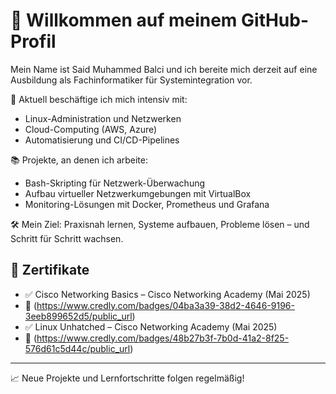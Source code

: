 # 👋 Willkommen auf meinem GitHub-Profil

Mein Name ist Said Muhammed Balci und ich bereite mich derzeit auf eine Ausbildung als Fachinformatiker für Systemintegration vor.

🚀 Aktuell beschäftige ich mich intensiv mit:
- Linux-Administration und Netzwerken
- Cloud-Computing (AWS, Azure)
- Automatisierung und CI/CD-Pipelines

📚 Projekte, an denen ich arbeite:
- Bash-Skripting für Netzwerk-Überwachung
- Aufbau virtueller Netzwerkumgebungen mit VirtualBox
- Monitoring-Lösungen mit Docker, Prometheus und Grafana

🛠️ Mein Ziel:
Praxisnah lernen, Systeme aufbauen, Probleme lösen – und Schritt für Schritt wachsen.
## 📜 Zertifikate

- ✅ Cisco Networking Basics – Cisco Networking Academy (Mai 2025)
- 📘 (https://www.credly.com/badges/04ba3a39-38d2-4646-9196-3eeb899652d5/public_url)
- ✅ Linux Unhatched – Cisco Networking Academy (Mai 2025)
- 📘 (https://www.credly.com/badges/48b27b3f-7b0d-41a2-8f25-576d61c5d44c/public_url)
---

📈 Neue Projekte und Lernfortschritte folgen regelmäßig!
